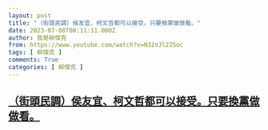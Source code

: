 ```yaml
---
layout: post
title: "（街頭民調）侯友宜、柯文哲都可以接受。只要換黨做做看。"
date: 2023-07-08T08:11:11.000Z
author: 我是柳傑克
from: https://www.youtube.com/watch?v=N32oJl22Soc
tags: [ 柳傑克 ]
comments: True
categories: [ 柳傑克 ]
---
```

<!--1688803871000-->
[（街頭民調）侯友宜、柯文哲都可以接受。只要換黨做做看。](https://www.youtube.com/watch?v=N32oJl22Soc)
------

<div>

</div>
